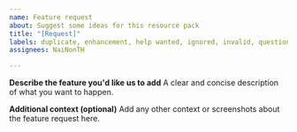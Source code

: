 ```yaml
---
name: Feature request
about: Suggest some ideas for this resource pack
title: "[Request]"
labels: duplicate, enhancement, help wanted, ignored, invalid, questioned
assignees: NaiNonTH

---
```


**Describe the feature you'd like us to add**
A clear and concise description of what you want to happen.

**Additional context (optional)**
Add any other context or screenshots about the feature request here.
